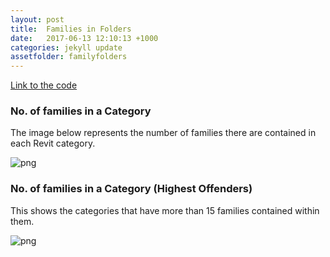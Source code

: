 ```yaml
---
layout: post
title:  Families in Folders
date:   2017-06-13 12:10:13 +1000
categories: jekyll update
assetfolder: familyfolders
---
```


[Link to the code][familyFolderCode]

### No. of families in a Category

The image below represents the number of families there are contained in each Revit category. 

![png]({{site.baseurl}}/assets/familyfolders/allFolders.png)

### No. of families in a Category (Highest Offenders)

This shows the categories that have more than 15 families contained within them. 

![png]({{site.baseurl}}/assets/familyfolders/worstOff.png)

[familyFolderCode]: https://github.com/annisarivera/mastercontent/blob/master/working/Master%20Content.ipynb
